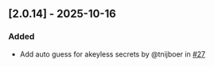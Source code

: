 ## [2.0.14] - 2025-10-16

### Added
- Add auto guess for akeyless secrets by @tnijboer in [#27](https://github.com/clearskies-py/clearskies/pull/27)

